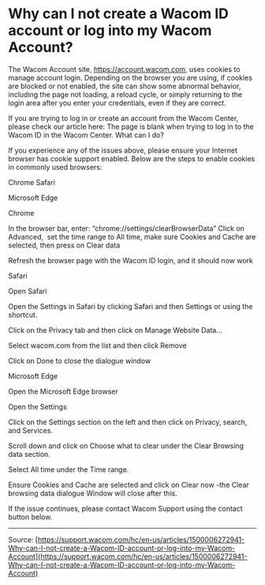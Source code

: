 # Why can I not create a Wacom ID account or log into my Wacom Account?

The Wacom Account site, https://account.wacom.com, uses cookies to manage account login. Depending on the browser you are using, if cookies are blocked or not enabled, the site can show some abnormal behavior, including the page not loading, a reload cycle, or simply returning to the login area after you enter your credentials, even if they are correct.

If you are trying to log in or create an account from the Wacom Center, please check our article here: The page is blank when trying to log in to the Wacom ID in the Wacom Center. What can I do? 

If you experience any of the issues above, please ensure your Internet browser has cookie support enabled. Below are the steps to enable cookies in commonly used browsers:

Chrome
Safari 

Microsoft Edge
 



Chrome

In the browser bar, enter: “chrome://settings/clearBrowserData”
Click on Advanced,  set the time range to All time, make sure Cookies and Cache are selected, then press on Clear data


Refresh the browser page with the Wacom ID login, and it should now work

Safari 

Open Safari

Open the Settings in Safari by clicking Safari and then Settings or using the shortcut.


Click on the Privacy tab and then click on Manage Website Data...


Select wacom.com from the list and then click Remove


Click on Done to close the dialogue window



Microsoft Edge

Open the Microsoft Edge browser




Open the Settings




Click on the Settings section on the left and then click on Privacy, search, and Services.




Scroll down and click on Choose what to clear under the Clear Browsing data section.




Select All time under the Time range.




Ensure Cookies and Cache are selected and click on Clear now -the Clear browsing data dialogue Window will close after this.





If the issue continues, please contact Wacom Support using the contact button below.

---
Source: [https://support.wacom.com/hc/en-us/articles/1500006272941-Why-can-I-not-create-a-Wacom-ID-account-or-log-into-my-Wacom-Account](https://support.wacom.com/hc/en-us/articles/1500006272941-Why-can-I-not-create-a-Wacom-ID-account-or-log-into-my-Wacom-Account)
